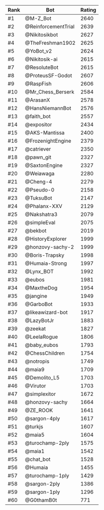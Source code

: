 Rank|Bot|Rating
---|---|---
#1|@M-Z_Bot|2640
#2|@ReinforcementTrial|2639
#3|@Nikitosikbot|2627
#4|@TheFreshman1902|2625
#5|@YoBot_v2|2624
#6|@Nikitosik-ai|2615
#7|@ResoluteBot|2615
#8|@ProteusSF-Godot|2607
#9|@RaspFish|2606
#10|@Mr_Chess_Berserk|2584
#11|@ArasanX|2578
#12|@HansNiemannBot|2576
#13|@faith_bot|2557
#14|@expositor|2434
#15|@AKS-Mantissa|2400
#16|@FrozenightEngine|2379
#17|@catriever|2350
#18|@pawn_git|2327
#19|@SaxtonEngine|2327
#20|@Weiawaga|2280
#21|@Cheng-4|2279
#22|@Pseudo-0|2158
#23|@TuksuBot|2147
#24|@Phalanx-XXV|2129
#25|@Nakshatra3|2079
#26|@simpleEval|2075
#27|@bekbot|2019
#28|@HistoryExplorer|1999
#29|@honzovy-sachy-2|1999
#30|@Boris-Trapsky|1998
#31|@Humaia-Strong|1997
#32|@Lynx_BOT|1992
#33|@eubos|1981
#34|@MaxtheDog|1954
#35|@jangine|1949
#36|@GarboBot|1933
#37|@likeawizard-bot|1917
#38|@LazyBotJr|1883
#39|@zeekat|1827
#40|@LeelaRogue|1806
#41|@baby_eubos|1793
#42|@ChessChildren|1754
#43|@notropis|1749
#44|@maia9|1709
#45|@Demolito_L5|1703
#46|@Virutor|1703
#47|@simplexitor|1672
#48|@honzovy-sachy|1664
#49|@ZE_ROOK|1641
#50|@sargon-4ply|1617
#51|@turkjs|1607
#52|@maia5|1604
#53|@turochamp-2ply|1575
#54|@maia1|1542
#55|@chat_bot|1528
#56|@Humaia|1455
#57|@turochamp-1ply|1429
#58|@sargon-2ply|1386
#59|@sargon-1ply|1296
#60|@G0thamB0t|771
